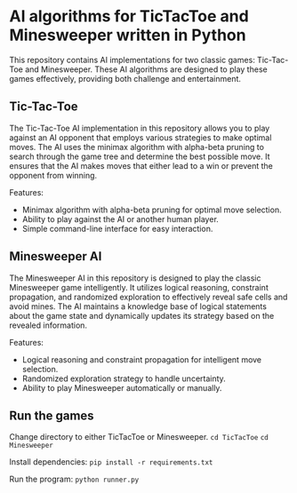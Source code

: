 # AI algorithms for TicTacToe and Minesweeper written in Python

This repository contains AI implementations for two classic games: Tic-Tac-Toe and Minesweeper. These AI algorithms are designed to play these games effectively, providing both challenge and entertainment.

## Tic-Tac-Toe

The Tic-Tac-Toe AI implementation in this repository allows you to play against an AI opponent that employs various strategies to make optimal moves. The AI uses the minimax algorithm with alpha-beta pruning to search through the game tree and determine the best possible move. It ensures that the AI makes moves that either lead to a win or prevent the opponent from winning.

Features:
- Minimax algorithm with alpha-beta pruning for optimal move selection.
- Ability to play against the AI or another human player.
- Simple command-line interface for easy interaction.

## Minesweeper AI

The Minesweeper AI in this repository is designed to play the classic Minesweeper game intelligently. It utilizes logical reasoning, constraint propagation, and randomized exploration to effectively reveal safe cells and avoid mines. The AI maintains a knowledge base of logical statements about the game state and dynamically updates its strategy based on the revealed information.

Features:
- Logical reasoning and constraint propagation for intelligent move selection.
- Randomized exploration strategy to handle uncertainty.
- Ability to play Minesweeper automatically or manually.

## Run the games

Change directory to either TicTacToe or Minesweeper.
`cd TicTacToe`
`cd Minesweeper`

Install dependencies:
`pip install -r requirements.txt`

Run the program:
`python runner.py`
